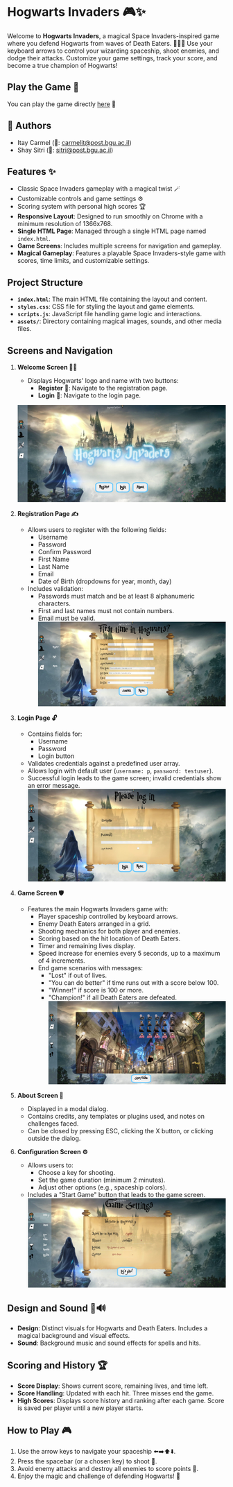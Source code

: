 # Hogwarts Invaders 🎮✨

Welcome to **Hogwarts Invaders**, a magical Space Invaders-inspired game where you defend Hogwarts from waves of Death Eaters. 🚀🧙‍♂️ Use your keyboard arrows to control your wizarding spaceship, shoot enemies, and dodge their attacks. Customize your game settings, track your score, and become a true champion of Hogwarts!

## Play the Game 🎉

You can play the game directly [here](https://web-development-environments-2023.github.io/assignment2-208909416_209405042/) 🌟

## 👥 Authors
- Itay Carmel (📧: carmelit@post.bgu.ac.il)
- Shay Sitri (📧: sitri@post.bgu.ac.il)


## Features ✨

- Classic Space Invaders gameplay with a magical twist 🪄
- Customizable controls and game settings ⚙️
- Scoring system with personal high scores 🏆
- **Responsive Layout**: Designed to run smoothly on Chrome with a minimum resolution of 1366x768.
- **Single HTML Page**: Managed through a single HTML page named `index.html`.
- **Game Screens**: Includes multiple screens for navigation and gameplay.
- **Magical Gameplay**: Features a playable Space Invaders-style game with scores, time limits, and customizable settings.


## Project Structure

- **`index.html`**: The main HTML file containing the layout and content.
- **`styles.css`**: CSS file for styling the layout and game elements.
- **`scripts.js`**: JavaScript file handling game logic and interactions.
- **`assets/`**: Directory containing magical images, sounds, and other media files.

## Screens and Navigation

1. **Welcome Screen 🧙‍♂️**
   - Displays Hogwarts' logo and name with two buttons:
     - **Register** 📝: Navigate to the registration page.
     - **Login** 🔑: Navigate to the login page.
    
   ![Home Screen](hogInvReadmeImg/home.jpg)


2. **Registration Page ✍️**
   - Allows users to register with the following fields:
     - Username
     - Password
     - Confirm Password
     - First Name
     - Last Name
     - Email
     - Date of Birth (dropdowns for year, month, day)
   - Includes validation:
     - Passwords must match and be at least 8 alphanumeric characters.
     - First and last names must not contain numbers.
     - Email must be valid.
   ![Registration Page](hogInvReadmeImg/reg.jpg)

3. **Login Page 🔓**
   - Contains fields for:
     - Username
     - Password
     - Login button
   - Validates credentials against a predefined user array.
   - Allows login with default user (`username: p`, `password: testuser`).
   - Successful login leads to the game screen; invalid credentials show an error message.
   ![Login Page](hogInvReadmeImg/login.jpg)

4. **Game Screen 🛡️**
   - Features the main Hogwarts Invaders game with:
     - Player spaceship controlled by keyboard arrows.
     - Enemy Death Eaters arranged in a grid.
     - Shooting mechanics for both player and enemies.
     - Scoring based on the hit location of Death Eaters.
     - Timer and remaining lives display.
     - Speed increase for enemies every 5 seconds, up to a maximum of 4 increments.
     - End game scenarios with messages:
       - "Lost" if out of lives.
       - "You can do better" if time runs out with a score below 100.
       - "Winner!" if score is 100 or more.
       - "Champion!" if all Death Eaters are defeated.
   ![Game Screen](hogInvReadmeImg/board.jpg)

5. **About Screen 📜**
   - Displayed in a modal dialog.
   - Contains credits, any templates or plugins used, and notes on challenges faced.
   - Can be closed by pressing ESC, clicking the X button, or clicking outside the dialog.

6. **Configuration Screen ⚙️**
   - Allows users to:
     - Choose a key for shooting.
     - Set the game duration (minimum 2 minutes).
     - Adjust other options (e.g., spaceship colors).
   - Includes a "Start Game" button that leads to the game screen.
   ![Configuration Screen](hogInvReadmeImg/gamesettings.jpg)

## Design and Sound 🎨🔊

- **Design**: Distinct visuals for Hogwarts and Death Eaters. Includes a magical background and visual effects.
- **Sound**: Background music and sound effects for spells and hits.

## Scoring and History 🏆

- **Score Display**: Shows current score, remaining lives, and time left.
- **Score Handling**: Updated with each hit. Three misses end the game.
- **High Scores**: Displays score history and ranking after each game. Score is saved per player until a new player starts.

## How to Play 🎮

1. Use the arrow keys to navigate your spaceship ⬅️➡️⬆️⬇️.
2. Press the spacebar (or a chosen key) to shoot 🔫.
3. Avoid enemy attacks and destroy all enemies to score points 🎯.
4. Enjoy the magic and challenge of defending Hogwarts! 🏰


